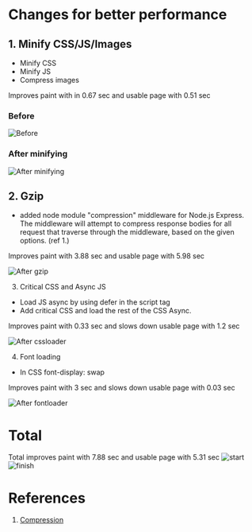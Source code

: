 # Changes for better performance

## 1. Minify CSS/JS/Images
* Minify CSS
* Minify JS
* Compress images

Improves paint with in 0.67 sec and usable page with 0.51 sec

### Before
![Before](https://github.com/fennadew/performance-matters/blob/performance-4/src/assets/img/start.png "Before")

### After minifying
![After minifying](https://github.com/fennadew/performance-matters/blob/performance-4/src/assets/img/minify.png "After minifying")

## 2. Gzip
* added node module "compression" middleware for Node.js Express. The middleware will attempt to compress response bodies for all request that traverse through the middleware, based on the given options. (ref 1.)

Improves paint with 3.88 sec and usable page with 5.98 sec

![After gzip](https://github.com/fennadew/performance-matters/blob/performance-4/src/assets/img/gzip-low.png "After gzip")

3. Critical CSS and Async JS
* Load JS async by using defer in the script tag
* Add critical CSS and load the rest of the CSS Async.

Improves paint with 0.33 sec and slows down usable page with 1.2 sec

![After cssloader](https://github.com/fennadew/performance-matters/blob/performance-4/src/assets/img/cssloader.png "After cssloader")

4. Font loading
* In CSS font-display: swap

Improves paint with 3 sec and slows down usable page with 0.03 sec

![After fontloader](https://github.com/fennadew/performance-matters/blob/performance-4/src/assets/img/fontloader.png "After fontloader")

# Total

Total improves paint with 7.88 sec and usable page with 5.31 sec
![start](https://github.com/fennadew/performance-matters/blob/performance-4/src/assets/img/first.png "start")
![finish](https://github.com/fennadew/performance-matters/blob/performance-4/src/assets/img/last.png "finish")


# References
1. [Compression](https://www.npmjs.com/package/compression)
